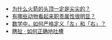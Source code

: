 + [为什么火箭的头顶一定是尖尖的？](https://daily.zhihu.com/story/9779949)
+ [有哪些动物看起来职责属性很明显？](https://daily.zhihu.com/story/9779955)
+ [数学中，如何严格定义「左」和「右」？](https://daily.zhihu.com/story/9779957)
+ [瞎扯 · 如何正确地吐槽](https://daily.zhihu.com/story/9779958)
